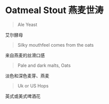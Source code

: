 # Oatmeal Stout 燕麦世涛

> Ale Yeast

艾尔酵母

> Silky mouthfeel comes from the oats

来自燕麦的丝滑口感

> Pale and dark malts, Oats

淡色和深色麦芽、燕麦

> Uk or US Hops

英式或美式啤酒花